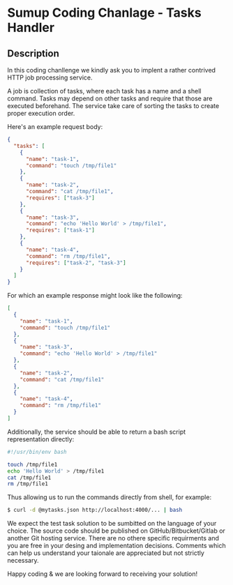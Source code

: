 # Sumup Coding Chanlage - Tasks Handler

## Description

In this coding chanllenge we kindly ask you to implent a rather contrived HTTP job processing service.

A job is collection of tasks, where each task has a name and a shell command. Tasks may depend on other tasks and require that those are executed beforehand. The service take care of sorting the tasks to create proper execution order.

Here's an example request body:

```json
{
  "tasks": [
    {
      "name": "task-1",
      "command": "touch /tmp/file1"
    },
    {
      "name": "task-2",
      "command": "cat /tmp/file1",
      "requires": ["task-3"]
    },
    {
      "name": "task-3",
      "command": "echo 'Hello World' > /tmp/file1",
      "requires": ["task-1"]
    },
    {
      "name": "task-4",
      "command": "rm /tmp/file1",
      "requires": ["task-2", "task-3"]
    }
  ]
}
```

For which an example response might look like the following:

```json
[
  {
    "name": "task-1",
    "command": "touch /tmp/file1"
  },
  {
    "name": "task-3",
    "command": "echo 'Hello World' > /tmp/file1"
  },
  {
    "name": "task-2",
    "command": "cat /tmp/file1"
  },
  {
    "name": "task-4",
    "command": "rm /tmp/file1"
  }
]
```

Additionally, the service should be able to return a bash script representation directly:

```bash
#!/usr/bin/env bash

touch /tmp/file1
echo 'Hello World' > /tmp/file1
cat /tmp/file1
rm /tmp/file1

```

Thus allowing us to run the commands directly from shell, for example:

```bash
$ curl -d @mytasks.json http://localhost:4000/... | bash
```

We expect the test task solution to be sumbitted on the language of your choice. The source code should be published on GitHub/Bitbucket/Gitlab or another Git hosting service. There are no othere specific requirments and you are free in your desing and implementation decisions. Comments which can help us understand your taionale are appreciated but not strictly necessary.

Happy coding & we are looking forward to receiving your solution!
